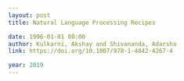 ```yaml
---
layout: post
title: Natural Language Processing Recipes

date: 1996-01-01 00:00
author: Kulkarni, Akshay and Shivananda, Adarsha
link: https://doi.org/10.1007/978-1-4842-4267-4

year: 2019
---
```



